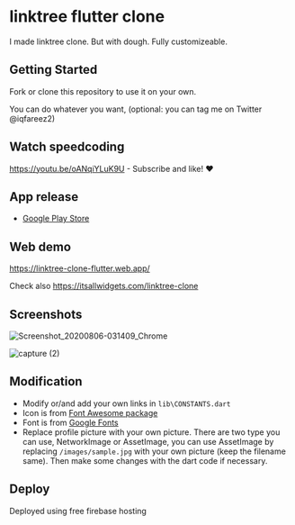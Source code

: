 # linktree flutter clone

I made linktree clone. But with dough.
Fully customizeable.

## Getting Started

Fork or clone this repository to use it on your own.

You can do whatever you want, (optional: you can tag me on Twitter @iqfareez2)

## Watch speedcoding

https://youtu.be/oANqiYLuK9U - Subscribe and like! :heart:

## App release

- [Google Play Store](https://play.google.com/store/apps/details?id=com.iqmal.linktreeflutter)

## Web demo

https://linktree-clone-flutter.web.app/

Check also https://itsallwidgets.com/linktree-clone

## Screenshots

![Screenshot_20200806-031409_Chrome](https://user-images.githubusercontent.com/60868965/89478580-f9098780-d7c2-11ea-91b7-38047024515d.jpg)

![capture (2)](https://user-images.githubusercontent.com/60868965/89478593-01fa5900-d7c3-11ea-9692-5b7c4ee84f72.gif)

## Modification

- Modify or/and add your own links in `lib\CONSTANTS.dart`
- Icon is from [Font Awesome package](https://fontawesome.com/icons?d=gallery)
- Font is from [Google Fonts](https://fonts.google.com/)
- Replace profile picture with your own picture. There are two type you can use, NetworkImage or AssetImage, you can use AssetImage by replacing `/images/sample.jpg` with your own picture (keep the filename same). Then make some changes with the dart code if necessary.

## Deploy

Deployed using free firebase hosting
